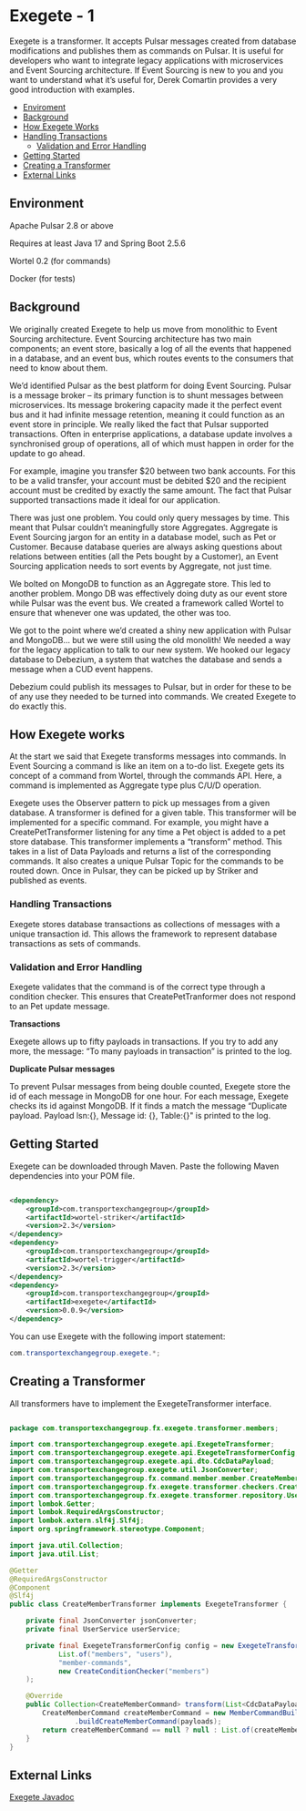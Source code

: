 # Exegete - 1



Exegete is a transformer. It accepts Pulsar messages created from database modifications and publishes them as commands on Pulsar.  It is useful for developers who want to integrate legacy applications with microservices and Event Sourcing architecture.  If Event Sourcing is new to you and you want to understand what it’s useful for, Derek Comartin provides a very good introduction with examples.

- [Enviroment](#enviroment)
- [Background](#background)
- [How Exegete Works](#how-exegete-works)
- [Handling Transactions](#handling-transactions)
    * [Validation and Error Handling](#validation-and-error-handling)
- [Getting Started](#getting-started)
- [Creating a Transformer](#creating-a-transformer)
- [External Links](#external-links)



## Environment

Apache Pulsar 2.8 or above

Requires at least Java 17 and Spring Boot 2.5.6

Wortel 0.2 (for commands)

Docker (for tests)



## Background

We originally created Exegete to help us move from monolithic to Event Sourcing architecture.  Event Sourcing architecture has two main components; an event store, basically a log of all the events that happened in a database, and an event bus, which routes events to the consumers that need to know about them.

We’d identified Pulsar as the best platform for doing Event Sourcing. Pulsar is a message broker – its primary function is to shunt messages between microservices.  Its message brokering capacity made it the perfect event bus and it had infinite message retention, meaning it could function as an event store in principle.  We really liked the fact that Pulsar supported transactions. Often in enterprise applications, a database update involves a synchronised group of operations, all of which must happen in order for the update to go ahead.

For example, imagine you transfer $20 between two bank accounts.  For this to be a valid transfer, your account must be debited $20 and the recipient account must be credited by exactly the same amount.  The fact that Pulsar supported transactions made it ideal for our application.

There was just one problem. You could only query messages by time. This meant that Pulsar couldn’t meaningfully store Aggregates. Aggregate is Event Sourcing jargon for an entity in a database model, such as Pet or Customer.  Because database queries are always asking questions about relations between entities (all the Pets bought by a Customer), an Event Sourcing application needs to sort events by Aggregate, not just time.



We bolted on MongoDB to function as an Aggregate store.  This led to another problem. Mongo DB was effectively doing duty as our event store while Pulsar was the event bus. We created a framework called Wortel to ensure that whenever one was updated, the other was too.

We got to the point where we’d created a shiny new application with Pulsar and MongoDB… but we were still using the old monolith!  We needed a way for the legacy application to talk to our new system. We hooked our legacy database to Debezium, a system that watches the database and sends a message when a CUD event happens.

Debezium could publish its messages to Pulsar, but in order for these to be of any use they needed to be turned into commands.  We created Exegete to do exactly this.

## How Exegete works

At the start we said that Exegete transforms messages into commands. In Event Sourcing a command is like an item on a to-do list.  Exegete gets its concept of a command from Wortel, through the commands API. Here, a command is implemented as Aggregate type plus C/U/D operation.

Exegete uses the Observer pattern to pick up messages from a given database. A transformer is defined for a given table. This transformer will be implemented for a specific command. For example, you might have a CreatePetTransformer listening for any time a Pet object is added to a pet store database. This transformer implements a “transform” method. This takes in a list of Data Payloads and returns a list of the corresponding commands. It also creates a unique Pulsar Topic for the commands to be routed down. Once in Pulsar, they can be picked up by Striker and published as events.

### Handling Transactions

Exegete stores database transactions as collections of messages with a unique transaction id. This allows the framework to represent database transactions as sets of commands.



### Validation and Error Handling

Exegete validates that the command is of the correct type through a condition checker.  This ensures that CreatePetTranformer does not respond to an Pet update message.

**Transactions**

Exegete allows up to fifty payloads in transactions. If you try to add any more, the message: “To many payloads in transaction” is printed to the log.

**Duplicate Pulsar messages**

To prevent Pulsar messages from being double counted, Exegete store the id of each message in MongoDB for one hour. For each message, Exegete checks its id against MongoDB. If it finds a match the message “Duplicate payload. Payload lsn:{}, Message id: {}, Table:{}" is printed to the log.





## Getting Started



Exegete can be downloaded through Maven. Paste the following Maven dependencies into your POM file.

```xml

<dependency>
    <groupId>com.transportexchangegroup</groupId>
    <artifactId>wortel-striker</artifactId>
    <version>2.3</version>
</dependency>
<dependency>
    <groupId>com.transportexchangegroup</groupId>
    <artifactId>wortel-trigger</artifactId>
    <version>2.3</version>
</dependency>
<dependency>
    <groupId>com.transportexchangegroup</groupId>
    <artifactId>exegete</artifactId>
    <version>0.0.9</version>
</dependency>

```

You can use Exegete with the following import statement:

```java
com.transportexchangegroup.exegete.*;
```

## Creating a Transformer

All transformers have to implement the ExegeteTransformer interface.
```java

package com.transportexchangegroup.fx.exegete.transformer.members;

import com.transportexchangegroup.exegete.api.ExegeteTransformer;
import com.transportexchangegroup.exegete.api.ExegeteTransformerConfig;
import com.transportexchangegroup.exegete.api.dto.CdcDataPayload;
import com.transportexchangegroup.exegete.util.JsonConverter;
import com.transportexchangegroup.fx.command.member.member.CreateMemberCommand;
import com.transportexchangegroup.fx.exegete.transformer.checkers.CreateConditionChecker;
import com.transportexchangegroup.fx.exegete.transformer.repository.UserService;
import lombok.Getter;
import lombok.RequiredArgsConstructor;
import lombok.extern.slf4j.Slf4j;
import org.springframework.stereotype.Component;

import java.util.Collection;
import java.util.List;

@Getter
@RequiredArgsConstructor
@Component
@Slf4j
public class CreateMemberTransformer implements ExegeteTransformer {

    private final JsonConverter jsonConverter;
    private final UserService userService;

    private final ExegeteTransformerConfig config = new ExegeteTransformerConfig(
            List.of("members", "users"),
            "member-commands",
            new CreateConditionChecker("members")
    );

    @Override
    public Collection<CreateMemberCommand> transform(List<CdcDataPayload> payloads) {
        CreateMemberCommand createMemberCommand = new MemberCommandBuilder(jsonConverter, userService)
                .buildCreateMemberCommand(payloads);
        return createMemberCommand == null ? null : List.of(createMemberCommand);
    }
}
```

## External Links

[Exegete Javadoc](exegete-doc/index.html)